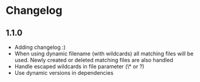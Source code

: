 # Changelog

1.1.0
-----
 - Adding changelog :)
 - When using dynamic filename (with wildcards) all matching files will be used. Newly created or deleted matching files are also handled
 - Handle escaped wildcards in file parameter (\\* or \?)
 - Use dynamic versions in dependencies
